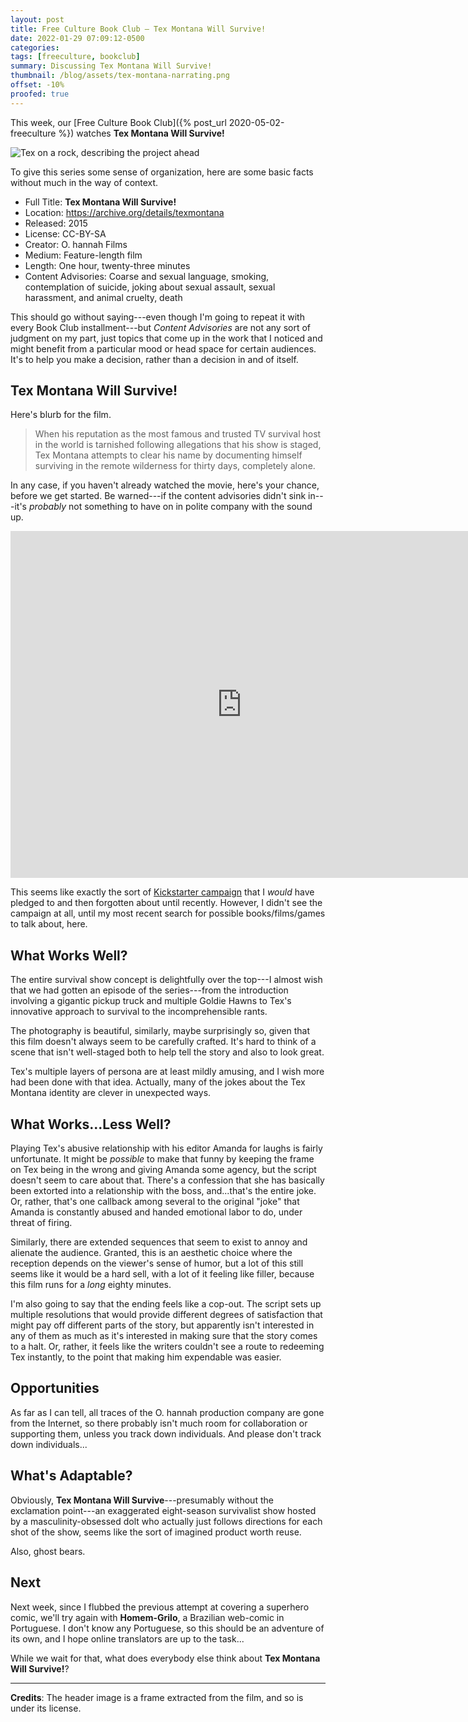 ```yaml
---
layout: post
title: Free Culture Book Club — Tex Montana Will Survive!
date: 2022-01-29 07:09:12-0500
categories:
tags: [freeculture, bookclub]
summary: Discussing Tex Montana Will Survive!
thumbnail: /blog/assets/tex-montana-narrating.png
offset: -10%
proofed: true
---
```


This week, our [Free Culture Book Club]({% post_url 2020-05-02-freeculture %}) watches **Tex Montana Will Survive!**

![Tex on a rock, describing the project ahead](/blog/assets/tex-montana-narrating.png "Either Tex-splaining or Mon-splaining will be accepted.")

To give this series some sense of organization, here are some basic facts without much in the way of context.

 * Full Title:  **Tex Montana Will Survive!**
 * Location:  <https://archive.org/details/texmontana>
 * Released:  2015
 * License:  CC-BY-SA
 * Creator:  O. hannah Films
 * Medium:  Feature-length film
 * Length:  One hour, twenty-three minutes
 * Content Advisories:  Coarse and sexual language, smoking, contemplation of suicide, joking about sexual assault, sexual harassment, and animal cruelty, death

This should go without saying---even though I'm going to repeat it with every Book Club installment---but *Content Advisories* are not any sort of judgment on my part, just topics that come up in the work that I noticed and might benefit from a particular mood or head space for certain audiences.  It's to help you make a decision, rather than a decision in and of itself.

## Tex Montana Will Survive!

Here's blurb for the film.

 > When his reputation as the most famous and trusted TV survival host in the world is tarnished following allegations that his show is staged, Tex Montana attempts to clear his name by documenting himself surviving in the remote wilderness for thirty days, completely alone.

In any case, if you haven't already watched the movie, here's your chance, before we get started.  Be warned---if the content advisories didn't sink in---it's *probably* not something to have on in polite company with the sound up.

<iframe
  src="https://archive.org/embed/texmontana"
  width="740"
  height="555"
  frameborder="0"
  webkitallowfullscreen="true"
  mozallowfullscreen="true"
  allowfullscreen
>
</iframe>

This seems like exactly the sort of [Kickstarter campaign](https://www.kickstarter.com/projects/265932231/tex-montana-will-survive-worldwide-release) that I *would* have pledged to and then forgotten about until recently.  However, I didn't see the campaign at all, until my most recent search for possible books/films/games to talk about, here.

## What Works Well?

The entire survival show concept is delightfully over the top---I almost wish that we had gotten an episode of the series---from the introduction involving a gigantic pickup truck and multiple Goldie Hawns to Tex's innovative approach to survival to the incomprehensible rants.

The photography is beautiful, similarly, maybe surprisingly so, given that this film doesn't always seem to be carefully crafted.  It's hard to think of a scene that isn't well-staged both to help tell the story and also to look great.

Tex's multiple layers of persona are at least mildly amusing, and I wish more had been done with that idea.  Actually, many of the jokes about the Tex Montana identity are clever in unexpected ways.

## What Works...Less Well?

Playing Tex's abusive relationship with his editor Amanda for laughs is fairly unfortunate.  It might be *possible* to make that funny by keeping the frame on Tex being in the wrong and giving Amanda some agency, but the script doesn't seem to care about that.  There's a confession that she has basically been extorted into a relationship with the boss, and...that's the entire joke.  Or, rather, that's one callback among several to the original "joke" that Amanda is constantly abused and handed emotional labor to do, under threat of firing.

Similarly, there are extended sequences that seem to exist to annoy and alienate the audience.  Granted, this is an aesthetic choice where the reception depends on the viewer's sense of humor, but a lot of this still seems like it would be a hard sell, with a lot of it feeling like filler, because this film runs for a *long* eighty minutes.

I'm also going to say that the ending feels like a cop-out.  The script sets up multiple resolutions that would provide different degrees of satisfaction that might pay off different parts of the story, but apparently isn't interested in any of them as much as it's interested in making sure that the story comes to a halt.  Or, rather, it feels like the writers couldn't see a route to redeeming Tex instantly, to the point that making him expendable was easier.

## Opportunities

As far as I can tell, all traces of the O. hannah production company are gone from the Internet, so there probably isn't much room for collaboration or supporting them, unless you track down individuals.  And please don't track down individuals...

## What's Adaptable?

Obviously, **Tex Montana Will Survive**---presumably without the exclamation point---an exaggerated eight-season survivalist show hosted by a masculinity-obsessed dolt who actually just follows directions for each shot of the show, seems like the sort of imagined product worth reuse.

Also, ghost bears.

## Next

Next week, since I flubbed the previous attempt at covering a superhero comic, we'll try again with **Homem-Grilo**, a Brazilian web-comic in Portuguese.  I don't know any Portuguese, so this should be an adventure of its own, and I hope online translators are up to the task...

While we wait for that, what does everybody else think about **Tex Montana Will Survive!**?

* * *

**Credits**:  The header image is a frame extracted from the film, and so is under its license.
